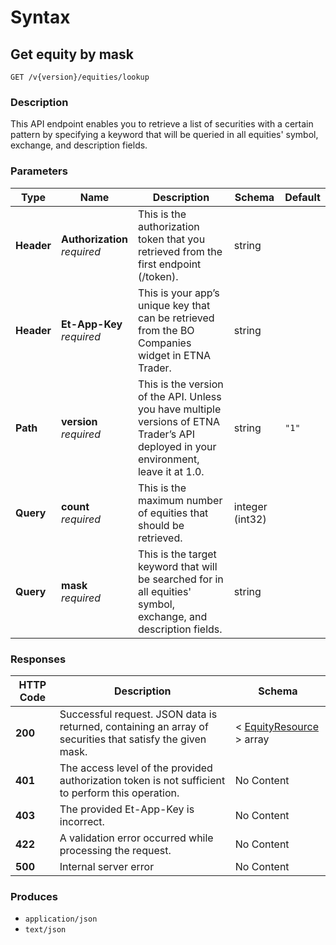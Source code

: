 # Syntax

## Get equity by mask

```
GET /v{version}/equities/lookup
```

### Description

This API endpoint enables you to retrieve a list of securities with a certain pattern by specifying a keyword that will be queried in all equities' symbol, exchange, and description fields.

### Parameters

| Type       | Name                                                         | Description                                                                                                                           | Schema          | Default |
| ---------- | ------------------------------------------------------------ | ------------------------------------------------------------------------------------------------------------------------------------- | --------------- | ------- |
| **Header** | <p><strong>Authorization</strong>  <br><em>required</em></p> | This is the authorization token that you retrieved from the first endpoint (/token).                                                  | string          |         |
| **Header** | <p><strong>Et-App-Key</strong>  <br><em>required</em></p>    | This is your app’s unique key that can be retrieved from the BO Companies widget in ETNA Trader.                                      | string          |         |
| **Path**   | <p><strong>version</strong>  <br><em>required</em></p>       | This is the version of the API. Unless you have multiple versions of ETNA Trader’s API deployed in your environment, leave it at 1.0. | string          | `"1"`   |
| **Query**  | <p><strong>count</strong>  <br><em>required</em></p>         | This is the maximum number of equities that should be retrieved.                                                                      | integer (int32) |         |
| **Query**  | <p><strong>mask</strong>  <br><em>required</em></p>          | This is the target keyword that will be searched for in all equities' symbol, exchange, and description fields.                       | string          |         |

### Responses

| HTTP Code | Description                                                                                               | Schema                                                                      |
| --------- | --------------------------------------------------------------------------------------------------------- | --------------------------------------------------------------------------- |
| **200**   | Successful request. JSON data is returned, containing an array of securities that satisfy the given mask. | < [EquityResource](securities\_getequitiesbymask.md#equityresource) > array |
| **401**   | The access level of the provided authorization token is not sufficient to perform this operation.         | No Content                                                                  |
| **403**   | The provided Et-App-Key is incorrect.                                                                     | No Content                                                                  |
| **422**   | A validation error occurred while processing the request.                                                 | No Content                                                                  |
| **500**   | Internal server error                                                                                     | No Content                                                                  |

### Produces

* `application/json`
* `text/json`

